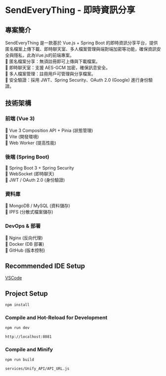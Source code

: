 # SendEveryThing - 即時資訊分享

## 專案簡介

SendEveryThing 是一款基於 Vue.js + Spring Boot 的即時資訊分享平台，提供匿名檔案上傳下載、即時聊天室、多人檔案管理與端對端加密等功能，確保資訊安全與隱私，此為Vue.js的前端專案。  
🔹 匿名檔案分享：無須註冊即可上傳與下載檔案。  
🔹 即時聊天室：支援 AES-GCM 加密，確保訊息安全。  
🔹 多人檔案管理：註冊用戶可管理與分享檔案。  
🔹 安全驗證：採用 JWT、Spring Security、OAuth 2.0 (Google) 進行身份驗證。

## 技術架構

### 前端 (Vue 3)

🔹 Vue 3 Composition API + Pinia (狀態管理)  
🔹 Vite (開發環境)  
🔹 Web Worker (提高性能)

### 後端 (Spring Boot)

🔹 Spring Boot 3 + Spring Security  
🔹 WebSocket (即時聊天)  
🔹 JWT / OAuth 2.0 (身份驗證)

### 資料庫

🔹 MongoDB / MySQL (資料儲存)  
🔹 IPFS (分散式檔案儲存)

### DevOps & 部署

🔹 Nginx (反向代理)  
🔹 Docker (DB 部署)  
🔹 GitHub (版本控制)

## Recommended IDE Setup

[VSCode](https://code.visualstudio.com/)

##

## Project Setup

```sh
npm install
```

### Compile and Hot-Reload for Development

```sh
npm run dev
```

```sh
http://localhost:8081
```

### Compile and Minify

```sh
npm run build
```

```sh
services/Unify_API/API_URL.js
```
